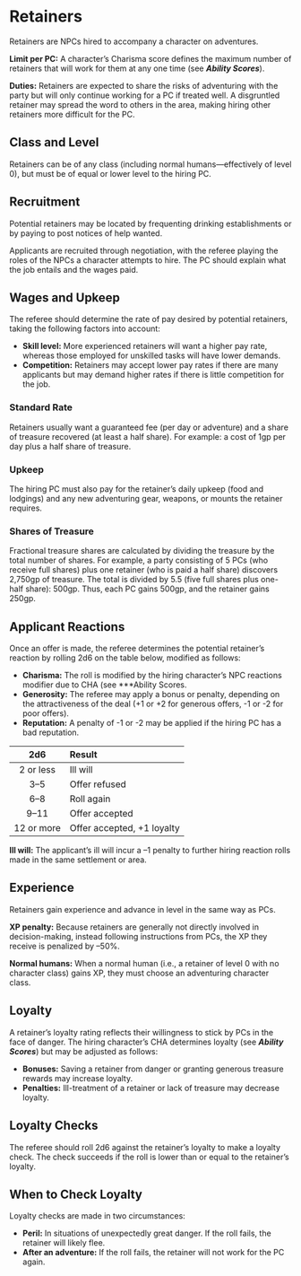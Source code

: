 # Retainers

Retainers are NPCs hired to accompany a character on adventures.

**Limit per PC:** A character’s Charisma score defines the maximum number of retainers that will work for them at any one time (see ***Ability Scores***).

**Duties:** Retainers are expected to share the risks of adventuring with the party but will only continue working for a PC if treated well. A disgruntled retainer may spread the word to others in the area, making hiring other retainers more difficult for the PC.

## Class and Level

Retainers can be of any class (including normal humans—effectively of level 0), but must be of equal or lower level to the hiring PC.

## Recruitment

Potential retainers may be located by frequenting drinking establishments or by paying to post notices of help wanted.

Applicants are recruited through negotiation, with the referee playing the roles of the NPCs a character attempts to hire. The PC should explain what the job entails and the wages paid.

## Wages and Upkeep

The referee should determine the rate of pay desired by potential retainers, taking the following factors into account:

- **Skill level:** More experienced retainers will want a higher pay rate, whereas those employed for unskilled tasks will have lower demands.
- **Competition:** Retainers may accept lower pay rates if there are many applicants but may demand higher rates if there is little competition for the job.

### Standard Rate

Retainers usually want a guaranteed fee (per day or adventure) and a share of treasure recovered (at least a half share). For example: a cost of 1gp per day plus a half share of treasure.

### Upkeep

The hiring PC must also pay for the retainer’s daily upkeep (food and lodgings) and any new adventuring gear, weapons, or mounts the retainer requires.

### Shares of Treasure

Fractional treasure shares are calculated by dividing the treasure by the total number of shares. For example, a party consisting of 5 PCs (who receive full shares) plus one retainer (who is paid a half share) discovers 2,750gp of treasure. The total is divided by 5.5 (five full shares plus one-half share): 500gp. Thus, each PC gains 500gp, and the retainer gains 250gp.

## Applicant Reactions

Once an offer is made, the referee determines the potential retainer’s reaction by rolling 2d6 on the table below, modified as follows:

- **Charisma:** The roll is modified by the hiring character’s NPC reactions modifier due to CHA (see ***Ability Scores.
- **Generosity:** The referee may apply a bonus or penalty, depending on the attractiveness of the deal (+1 or +2 for generous offers, -1 or -2 for poor offers).
- **Reputation:** A penalty of -1 or -2 may be applied if the hiring PC has a bad reputation.

|    2d6     | Result                     |
| :--------: | :------------------------- |
| 2 or less  | Ill will                   |
|    3–5     | Offer refused              |
|    6–8     | Roll again                 |
|    9–11    | Offer accepted             |
| 12 or more | Offer accepted, +1 loyalty |

**Ill will:** The applicant’s ill will incur a –1 penalty to further hiring reaction rolls made in the same settlement or area.

## Experience

Retainers gain experience and advance in level in the same way as PCs.

**XP penalty:** Because retainers are generally not directly involved in decision-making, instead following instructions from PCs, the XP they receive is penalized by –50%.

**Normal humans:** When a normal human (i.e., a retainer of level 0 with no character class) gains XP, they must choose an adventuring character class.

## Loyalty

A retainer’s loyalty rating reflects their willingness to stick by PCs in the face of danger. The hiring character’s CHA determines loyalty (see ***Ability Scores***) but may be adjusted as follows:

- **Bonuses:** Saving a retainer from danger or granting generous treasure rewards may increase loyalty.
- **Penalties:** Ill-treatment of a retainer or lack of treasure may decrease loyalty.

## Loyalty Checks

The referee should roll 2d6 against the retainer’s loyalty to make a loyalty check. The check succeeds if the roll is lower than or equal to the retainer’s loyalty.

## When to Check Loyalty

Loyalty checks are made in two circumstances:

- **Peril:** In situations of unexpectedly great danger. If the roll fails, the retainer will likely flee.
- **After an adventure:** If the roll fails, the retainer will not work for the PC again.